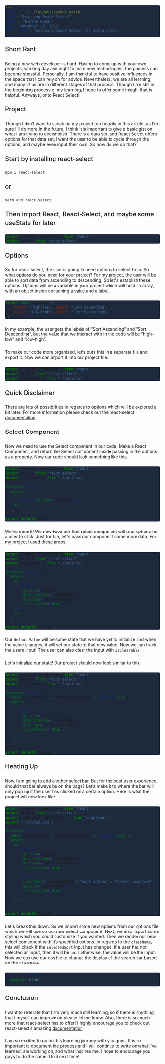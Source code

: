 ```yaml
---
layout: ../../layouts/Layout.astro
title: "Learning React Select"
author: "Boston Rohan"
date: "November 29, 2021"
description: "Learning React Select for new project."
---
```


# Short Rant

Being a new web developer is hard. Having to come up with your own
projects, working day and night to learn new technologies, the process
can become stressful. Personally, I am thankful to have positive
influences in the space that I can rely on for advice. Nevertheless,
we are all learning, and many of us are in different stages of that
process. Though I am still in the beginning process of my learning, I
hope to offer some insight that is helpful. Anyways, onto React
Select!

# Project

Though I don’t want to speak on my project too heavily in this
article, as I’m sure I’ll do more in the future, I think it is
important to give a basic gist on what I am trying to accomplish.
There is a data set, and React Select offers options for that data
set, I want the user to be able to cycle through the options, and
maybe even input their own. So how do we do that?

# Start by installing react-select

`npm i react-select`

# or

`yarn add react-select`

# Then import React, React-Select, and maybe some useState for later

```jsx
import { React, useState } from "react";
import Select from "react-select";
```

# Options

So for react-select, the user is going to need options to select from.
So what options do you need for your project? For my project, the user will
be able to sort data from ascending to descending. So let's establish
these options. Options will be a variable in your project which will
hold an array, with an object inside containing a value and a label.

```js
export const options = [
  { value: "high-low", label: "Sort Ascending" },
  { value: "low-high", label: "Sort Descending" },
];
```

In my example, the user gets the labels of “Sort Ascending” and "Sort
Descending”, but the value that we interact with in the code will be
“high-low” and “low-high”.

To make our code more organized, let's puts this in a separate file and
export it. Now we can import it into our project file.

```jsx
import { React, useState } from "react";
import Select from "react-select";
import { options } from "./options";
```

# Quick Disclaimer

There are lots of possibilities in regards to options which will be
explored a bit later. For more information please check out the
react-select <ins>[documentation](https://react-select.com/home)</ins>.

# Select Component

Now we need to use the Select component in our code. Make a React
Component, and return the Select component inside passing in the
options as a property. Now our code should look something like this.

```jsx
import { React, useState } from "react";
import Select from "react-select";
import { options } from "./options";

function Project() {
  return (
    <>
      <Select options={options} />
    </>
  );
}
export default Project;
```

We’ve done it! We now have our first select component with our options
for a user to click. Just for fun, let's pass our component some more
data. For my project I used these props.

```jsx
import { React, useState } from "react";
import Select from "react-select";
import { options } from "./options";

function Project() {
  return (
    <>
      <Select
        options={options}
        defaultValue={selectedSort}
        onChange={setSelectedSort}
        isClearable={true}
      />
    </>
  );
}
export default Project;
```

Our `defaultValue` will be some state that we have yet to
initialize and when the value changes, it will set our state to that
new value. Now we can track the users input! The user can also clear
the input with `isClearable` .

Let's initialize our state! Our project should now look similar to
this.

```jsx
import { React, useState } from "react";
import Select from "react-select";
import { options } from "./options";

function Project() {
  const [selectedSort, setSelectedSort] = useState(null);
  return (
    <>
      <Select
        options={options}
        defaultValue={selectedSort}
        onChange={setSelectedSort}
        isClearable={true}
      />
    </>
  );
}
export default Project;
```

# Heating Up

Now I am going to add another select bar. But for the best user
experience, should that bar always be on the page? Let’s make it to
where the bar will only pop up if the user has clicked on a certain
option. Here is what the project will now look like.

```jsx
import { React, useState } from "react";
import Select from "react-select";
import { options, newOptions } from "./options";
import "./styles.css";

function Project() {
  const [selectedSort, setSelectedSort] = useState(null);
  return (
    <>
      <Select
        options={options}
        defaultValue={selectedSort}
        onChange={setSelectedSort}
        isClearable={true}
      />
      <Select
        className={selectedSort ? "sort-active" : "search-inactive"}
        options={newOptions}
        isClearable={true}
      />
    </>
  );
}
export default Project;
```

Let's break this down. So we import some new options from our options
file which we will use on our new select component. Next, we also
import some styling which you could customize if you wanted. Then we
render our new select component with it’s specified options. In
regards to the `className`, this will check if the
`selectedSort` input has changed. If a user has not
selected an input, then it will be `null` otherwise, the
value will be the input. Now we can use our css file to change the
display of the search bar based on the `className`.

```css
.search-inactive {
  display: none;
}
```

# Conclusion

I want to reiterate that I am very much still learning, so if there is
anything that I myself can improve on please let me know. Also, there
is so much more that react-select has to offer! I highly encourage you
to check out react-select’s amazing <ins>[documentation](https://react-select.com/home)</ins>.

I am so excited to go on this learning journey with you guys. It is
so important to document the process and I will continue to write on
what I’ve learned, am working on, and what inspires me. I hope to
encourage you guys to do the same. Until next time!

<style>
    h1, h2, h3, p { margin: 1.5rem auto; }
    h1 { font-size: 1.25rem; line-height: 1.75rem; font-weight: 500; }
    pre { background-color:rgb(30 41 59) !important; border-radius: 0.25rem }
    .dark h1 { color: rgb(250 250 250); }
    .dark pre { background-color: rgba(39, 39, 42, 0.1) !important; }
    .dark p { color: rgb(229 229 229); }
    </style>

